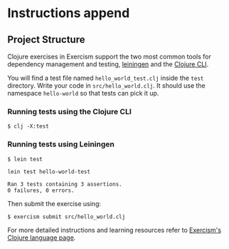 # Instructions append

## Project Structure

Clojure exercises in Exercism support the two most common tools for dependency management and testing, [leiningen][leiningen] and the [Clojure CLI][clojure-cli].

You will find a test file named `hello_world_test.clj` inside the `test` directory.
Write your code in `src/hello_world.clj`. It should use the namespace `hello-world` so that tests can pick it up.

### Running tests using the Clojure CLI

```
$ clj -X:test
```

### Running tests using Leiningen

```
$ lein test

lein test hello-world-test

Ran 3 tests containing 3 assertions.
0 failures, 0 errors.
```

Then submit the exercise using:

```
$ exercism submit src/hello_world.clj
```

For more detailed instructions and learning resources refer to [Exercism's Clojure language page][exercism-clojure].

[leiningen]: https://leiningen.org
[clojure-cli]: https://clojure.org/guides/deps_and_cli
[exercism-clojure]: https://exercism.org/tracks/clojure
